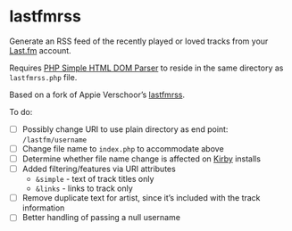 # lastfmrss

Generate an RSS feed of the recently played or loved tracks from your [Last.fm](https://www.last.fm/) account.

Requires [PHP Simple HTML DOM Parser](https://simplehtmldom.sourceforge.io/) to reside in the same directory as `lastfmrss.php` file.

Based on a fork of Appie Verschoor’s [lastfmrss](https://github.com/xiffy/lastfmrss).

To do:

- [ ] Possibly change URI to use plain directory as end point: `/lastfm/username`
- [ ] Change file name to `index.php` to accommodate above
- [ ] Determine whether file name change is affected on [Kirby](https://getkirby.com/) installs
- [ ] Added filtering/features via URI attributes
	- `&simple` - text of track titles only
	- `&links` - links to track only
- [ ] Remove duplicate text for artist, since it’s included with the track information
- [ ] Better handling of passing a null username

